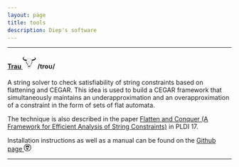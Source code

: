 ```yaml
---
layout: page
title: tools
description: Diep's software
---
```

<!-- 
<div class="navbar">
    <div class="navbar-inner">
        <ul class="nav">
            <li><a href="https://github.com/diepbp">github</a></li>
            <li><a href="http://www.rqtl.org">R/qtl</a></li>
            <li><a href="http://kbroman.org/qtlcharts">R/qtlcharts</a></li>
        </ul>
    </div>
</div>
-->

---

#### <a name="fat"></a>[Trau ![trau](../assets/pics/trau.jpg)](https://github.com/diepbp/fat) /troʊ/

A string solver to check satisfiability of string constraints based on flattening and CEGAR.
This idea is used to build a CEGAR framework that simultaneously maintains an underapproximation and an overapproximation of a constraint in the form of sets of flat automata.

The technique is also described in the paper [Flatten and Conquer (A Framework for Efficient Analysis of String Constraints)]() in PLDI 17<!-- ![AEC](icons16/aec.png)-->.

Installation instructions as well as a manual can be found on the [Github page ![GitHub](icons16/github-icon.png)](https://github.com/diepbp/fat)

---

